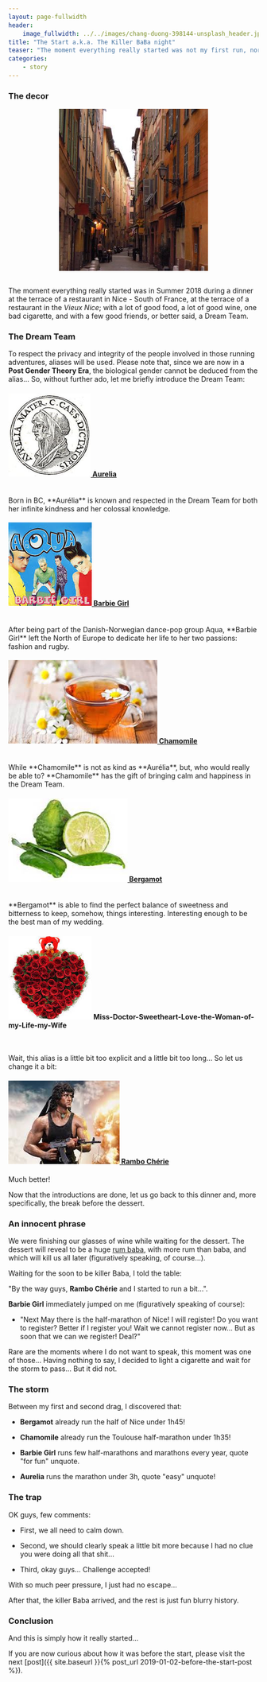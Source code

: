 ```yaml
---
layout: page-fullwidth
header:
    image_fullwidth: ../../images/chang-duong-398144-unsplash_header.jpg
title: "The Start a.k.a. The Killer BaBa night"
teaser: "The moment everything really started was not my first run, nor my first 10k without stopping, nor even my first half-marathon without blood in my mouth..."
categories:
    - story
---
```


### The decor 
<center>
<img src="../../images/vieux_nice.jpg" align="middle" > 
</center>

<br>


The moment everything really started was in Summer 2018 during a dinner at the terrace of a restaurant in 
Nice - South of France, at the terrace of a restaurant in the *Vieux Nice*; 
with a lot of good food, a lot of good wine, one bad cigarette, and with a few good friends, 
or better said, a Dream Team.  
 


### The Dream Team

To respect the privacy and integrity of the people involved in those running adventures, aliases will be used.
Please note that, since we are now in a **Post Gender Theory Era**, 
the biological gender cannot be deduced from the alias... 
So, without further ado, let me briefly introduce the Dream Team:  


#### <a href="https://en.wikipedia.org/wiki/Aurelia_Cotta"  target="_blank"> <img src="../../images/aurelia.jpg" >  Aurelia </a>
<br>
Born in BC, **Aurélia** is known and respected in 
the Dream Team for both her infinite kindness and her colossal knowledge.  

#### <a href="https://en.wikipedia.org/wiki/Barbie_Girl"  target="_blank"><img src="../../images/barbie_girl.jpg" >  Barbie Girl</a>
<br>
After being part of the Danish-Norwegian dance-pop group Aqua, 
**Barbie Girl** left the North of Europe to dedicate her life to her two passions: 
fashion and rugby.

####  <a href="https://en.wikipedia.org/wiki/Chamomile"  target="_blank"><img src="../../images/chamomile.jpg" > Chamomile</a>
<br>
While **Chamomile** is not as kind as **Aurélia**, but, who would really be able to?  
**Chamomile** has the gift of bringing calm and happiness in the Dream Team.

#### <a href="https://en.wikipedia.org/wiki/Bergamot_orange"  target="_blank"><img src="../../images/bergamot.jpg" >  Bergamot</a>
<br>
**Bergamot** is able to find the perfect balance of sweetness and bitterness to keep, somehow, things interesting.
Interesting enough to be the best man of my wedding. 

#### <img src="../../images/cherie.jpg"> Miss-Doctor-Sweetheart-Love-the-Woman-of-my-Life-my-Wife
<br>

Wait, this alias is a little bit too explicit and a little bit too long... So let us change it a bit:  

#### <a href="https://en.wikipedia.org/wiki/John_Rambo"  target="_blank"> <img src="../../images/rambo.jpg"> Rambo Chérie</a>

Much better!

Now that the introductions are done, let us go back to this dinner and, 
more specifically, the break before the dessert.

### An innocent phrase

We were finishing our glasses of wine while waiting for the dessert. 
The dessert will reveal to be a huge 
<a href="https://en.wikipedia.org/wiki/Rum_baba"  target="_blank">rum baba</a>, 
with more rum than baba, and which will kill us all later 
(figuratively speaking, of course...).


Waiting for the soon to be killer Baba, I told the table: 

"By the way guys, **Rambo Chérie** and I started to run a bit...".

**Barbie Girl** immediately jumped on me (figuratively speaking of course):

- "Next May there is the half-marathon of Nice! I will register! Do you want to register? Better if I register you! Wait we cannot register now... But as soon that we can we register! Deal?"

Rare are the moments where I do not want to speak, this moment was one of those... Having nothing to say, I decided to light a cigarette and wait for the storm to pass... But it did not. 

### The storm

Between my first and second drag, I discovered that:

* **Bergamot** already run the half of Nice under 1h45!

* **Chamomile**  already run the Toulouse half-marathon under 1h35!

* **Barbie Girl** runs few half-marathons and marathons every year, quote "for fun" unquote.

* **Aurelia** runs the marathon under 3h, quote "easy" unquote!

### The trap 

OK guys, few comments:

* First, we all need to calm down.

* Second, we should clearly speak a little bit more because I had no clue you were doing all that shit...

* Third, okay guys... Challenge accepted! 

With so much peer pressure, I just had no escape...

After that, the killer Baba arrived, and the rest is just fun blurry history.

### Conclusion

And this is simply how it really started...

If you are now curious about how it was before the start, please visit the next 
[post]({{ site.baseurl }}{% post_url 2019-01-02-before-the-start-post %}).


